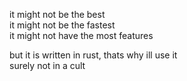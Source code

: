 it might not be the best    
it might not be the fastest     
it might not have the most features     

but it is written in rust, thats why ill use it     
surely not in a cult
